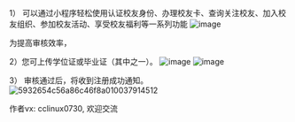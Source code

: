  1） 可以通过小程序轻松使用认证校友身份、办理校友卡、查询关注校友、加入校友组织、参加校友活动、享受校友福利等一系列功能
![image](https://user-images.githubusercontent.com/88120656/127428676-378f30d3-83e7-4591-b84c-b7b4bb1aef60.png)

为提高审核效率，

2）您可上传学位证或毕业证（其中之一）。
![image](https://user-images.githubusercontent.com/88120656/127428703-40bbef57-c014-48e9-a798-0d262e51bed6.png)
![image](https://user-images.githubusercontent.com/88120656/127428715-2c32ae26-07a3-4f95-8ec8-a0564f81ce83.png)

3） 
审核通过后，将收到注册成功通知。
![5932654c56a86c46f8a010037914512](https://user-images.githubusercontent.com/88120656/127428801-90ca7fe1-3818-4c13-8f30-334d878cda70.png)

作者vx: cclinux0730, 欢迎交流
